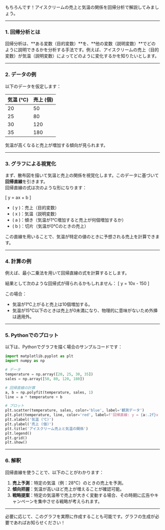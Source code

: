 もちろんです！アイスクリームの売上と気温の関係を回帰分析で解説してみましょう。

---

### **1. 回帰分析とは**
回帰分析は、**ある変数（目的変数）**を、**他の変数（説明変数）**でどのように説明できるかを分析する手法です。例えば、アイスクリームの売上（目的変数）が気温（説明変数）によってどのように変化するかを知りたいとします。

---

### **2. データの例**
以下のデータを仮定します：

| 気温 (℃) | 売上 (個) |
|----------|----------|
| 20       | 50       |
| 25       | 80       |
| 30       | 120      |
| 35       | 180      |

気温が高くなると売上が増加する傾向が見られます。

---

### **3. グラフによる視覚化**
まず、散布図を描いて気温と売上の関係を視覚化します。このデータに基づいて**回帰直線**を引きます。  
回帰直線の式は次のような形になります：

\[
y = ax + b
\]

- \( y \)：売上（目的変数）
- \( x \)：気温（説明変数）
- \( a \)：傾き（気温が1℃増加すると売上が何個増加するか）
- \( b \)：切片（気温が0℃のときの売上）

この直線を用いることで、気温が特定の値のときに予想される売上を計算できます。

---

### **4. 計算の例**
例えば、最小二乗法を用いて回帰直線の式を計算するとします。

結果として次のような回帰式が得られるかもしれません：
\[
y = 10x - 150
\]

この場合：
- 気温が1℃上がると売上は10個増加する。
- 気温が15℃以下のときは売上が0未満になり、物理的に意味がないため外挿は適用外。

---

### **5. Pythonでのプロット**
以下は、Pythonでグラフを描く場合のサンプルコードです：

```python
import matplotlib.pyplot as plt
import numpy as np

# データ
temperature = np.array([20, 25, 30, 35])
sales = np.array([50, 80, 120, 180])

# 回帰直線の計算
a, b = np.polyfit(temperature, sales, 1)
line = a * temperature + b

# プロット
plt.scatter(temperature, sales, color='blue', label='観測データ')
plt.plot(temperature, line, color='red', label=f'回帰直線: y = {a:.2f}x + {b:.2f}')
plt.xlabel('気温 (℃)')
plt.ylabel('売上 (個)')
plt.title('アイスクリーム売上と気温の関係')
plt.legend()
plt.grid()
plt.show()
```

---

### **6. 解釈**
回帰直線を使うことで、以下のことがわかります：
1. **売上予測**：特定の気温（例：28℃）のときの売上を予測。
2. **傾向把握**：気温が高いほど売上が増えることが確認可能。
3. **戦略提案**：特定の気温帯で売上が大きく変動する場合、その時期に広告やキャンペーンを集中させる戦略が考えられます。

---

必要に応じて、このグラフを実際に作成することも可能です。グラフの生成が必要であればお知らせください！